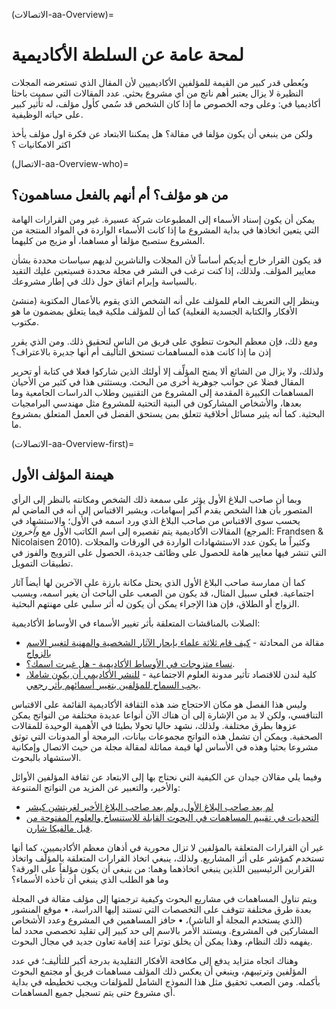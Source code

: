 (الاتصالات-aa-Overview)=
# لمحة عامة عن السلطة الأكاديمية

ويُعطى قدر كبير من القيمة للمؤلفين الأكاديميين لأن المقال الذي تستعرضه المجلات النظيرة لا يزال يعتبر أهم ناتج من أي مشروع بحثي. عدد المقالات التي سميت باحثا أكاديميا في: وعلى وجه الخصوص ما إذا كان الشخص قد سُمي كأول مؤلف، له تأثير كبير على حياته الوظيفية.

ولكن من ينبغي أن يكون مؤلفا في مقالة؟ هل يمكننا الابتعاد عن فكرة اول مؤلف يأخذ اكثر الامكانيات ؟

(الاتصال-aa-Overview-who)=
## من هو مؤلف؟ أم أنهم بالفعل مساهمون؟

يمكن أن يكون إسناد الأسماء إلى المطبوعات شركة عسيرة. غير ومن القرارات الهامة التي يتعين اتخاذها في بداية المشروع ما إذا كانت الأسماء الواردة في المواد المنتجة من المشروع ستصبح مؤلفا أو مساهما، أو مزيج من كليهما.

قد يكون القرار خارج أيديكم أساساً لأن المجلات والناشرين لديهم سياسات محددة بشأن معايير المؤلف. ولذلك، إذا كنت ترغب في النشر في مجلة محددة فسيتعين عليك التقيد بالسياسة وإبرام اتفاق حول ذلك في إطار مشروعك.

وينظر إلى التعريف العام للمؤلف على أنه الشخص الذي يقوم بالأعمال المكتوبة (منشئ الأفكار والكتابة الجسدية الفعلية) كما أن للمؤلف ملكية فيما يتعلق بمضمون ما هو مكتوب.

ومع ذلك، فإن معظم البحوث تنطوي على فريق من الناس لتحقيق ذلك. ومن الذي يقرر إذن ما إذا كانت هذه المساهمات تستحق التأليف أم أنها جديرة بالاعتراف؟

ولذلك، ولا يزال من الشائع ألا يمنح المؤلِّف إلا أولئك الذين شاركوا فعلا في كتابة أو تحرير المقال فضلا عن جوانب جوهرية أخرى من البحث. ويستثنى هذا في كثير من الأحيان المساهمات الكبيرة المقدمة إلى المشروع من التقنيين وطلاب الدراسات الجامعية وما بعدها، والأشخاص المشاركون في البنية التحتية للمشروع مثل مهندسي البرامجيات البحثية. كما أنه يثير مسائل أخلاقية تتعلق بمن يستحق الفضل في العمل المتعلق بمشروع ما.

(الاتصالات-aa-Overview-first)=
## هيمنة المؤلف الأول

وبما أن صاحب البلاغ الأول يؤثر على سمعة ذلك الشخص ومكانته بالنظر إلى الرأي المتصور بأن هذا الشخص يقدم أكبر إسهامات، ويشير الاقتباس إلى أنه في الماضي لم يحسب سوى الاقتباس من صاحب البلاغ الذي ورد اسمه في الأول؛ والاستشهاد في المقالات الأكاديمية يتم تقصيره إلى اسم الكاتب الأول مع *وآخرون* (المرجع: Frandsen & Nicolaisen 2010). وكثيراً ما يكون عدد الاستشهادات الواردة في الورقات والمجلات التي تنشر فيها معايير هامة للحصول على وظائف جديدة، الحصول على الترويج والفوز في تطبيقات التمويل.

كما أن ممارسة صاحب البلاغ الأول الذي يحتل مكانة بارزة على الآخرين لها أيضاً آثار اجتماعية. فعلى سبيل المثال، قد يكون من الصعب على الباحث أن يغير اسمه، وبسبب الزواج أو الطلاق، فإن هذا الإجراء يمكن أن يكون له أثر سلبي على مهنتهم البحثية.

الصلات بالمناقشات المتعلقة بأثر تغيير الأسماء في الأوساط الأكاديمية:
* مقالة من المحادثة - [كيف قام ثلاثة علماء بإبحار الآثار الشخصية والمهنية لتغيير الاسم بالزواج](https://theconversation.com/how-three-scientists-navigated-the-personal-and-career-implications-of-a-name-change-with-marriage-114918)
* [نساء متزوجات في الأوساط الأكاديمية - هل غيرت اسمك؟](https://www.reddit.com/r/AskAcademia/comments/2dfqho/married_women_in_academia_did_you_change_your/).
* كلية لندن للاقتصاد تأثير مدونة العلوم الاجتماعية - [للنشر الأكاديمي أن يكون شاملا، يجب السماح للمؤلفين بتغيير أسمائهم بأثر رجعي](https://blogs.lse.ac.uk/impactofsocialsciences/2020/09/30/for-academic-publishing-to-be-trans-inclusive-authors-must-be-allowed-to-retroactively-change-their-names/).

وليس هذا الفصل هو مكان الاحتجاج ضد هذه الثقافة الأكاديمية القائمة على الاقتباس التنافسي، ولكن لا بد من الإشارة إلى أن هناك الآن أنواعا عديدة مختلفة من النواتج يمكن عزوها بطرق مختلفة. ولذلك، نشهد حاليا تحولا بطيئا في الأهمية الوحيدة للمقالات الصحفية. ويمكن أن تشمل هذه النواتج مجموعات بيانات، البرمجة أو المدونات التي توثق مشروعا بحثيا وهذه في الأساس لها قيمة مماثلة لمقالة مجلة من حيث الاتصال وإمكانية الاستشهاد بالبحوث.

وفيما يلي مقالان جيدان عن الكيفية التي نحتاج بها إلى الابتعاد عن ثقافة المؤلفين الأوائل والأخير، والتعبير عن المزيد من النواتج المتنوعة:
* [لم يعد صاحب البلاغ الأول، ولم يعد صاحب البلاغ الأخير لغريتشن كيشر](https://www.nature.com/articles/d41586-018-06779-2)
* [التحديات في تقييم المساهمات في البحوث القابلة للاستنساخ والعلوم المفتوحة من قبل مالفيكا شارن](https://malvikasharan.github.io/blogs/dora-panel-open-science/).

غير أن القرارات المتعلقة بالمؤلفين لا تزال محورية في أذهان معظم الأكاديميين، كما أنها تستخدم كمؤشر على أثر المشاريع. ولذلك، ينبغي اتخاذ القرارات المتعلقة بالمؤلِّف واتخاذ القرارين الرئيسيين اللذين ينبغي اتخاذهما وهما: من ينبغي أن يكون مؤلفاً على الورقة؟ وما هو الطلب الذي ينبغي أن تأخذه الأسماء؟

ويتم تناول المساهمات في مشاريع البحوث وكيفية ترجمتها إلى مؤلف مقالة في المجلة بعدة طرق مختلفة تتوقف على التخصصات التي تستند إليها الدراسة، • موقع المنشور (الذي يستخدم المجلة أو الناشر)، • حافز المساهمين في المشروع وعدد الأشخاص المشاركين في المشروع. ويستند الأمر بالاسم إلى حد كبير إلى تقليد تخصصي محدد لما يفهمه ذلك النظام، وهذا يمكن أن يخلق توترا عند إقامة تعاون جديد في مجال البحوث.

وهناك اتجاه متزايد يدفع إلى مكافحة الأفكار التقليدية بدرجة أكبر للتأليف؛ في عدد المؤلفين وترتيبهم، وينبغي أن يعكس ذلك المؤلف مساهمات فريق أو مجتمع البحوث بأكمله. ومن الصعب تحقيق مثل هذا النموذج الشامل للمؤلفات ويجب تخطيطه في بداية أي مشروع حتى يتم تسجيل جميع المساهمات.
